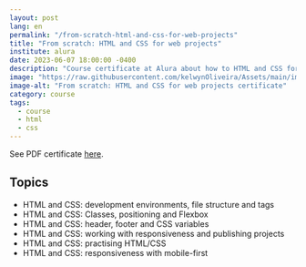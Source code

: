 ```yaml
---
layout: post
lang: en
permalink: "/from-scratch-html-and-css-for-web-projects"
title: "From scratch: HTML and CSS for web projects"
institute: alura
date: 2023-06-07 18:00:00 -0400
description: "Course certificate at Alura about how to HTML and CSS for web projects."
image: "https://raw.githubusercontent.com/kelwynOliveira/Assets/main/img/certificates/intensive-courses/alura/degrees/front-end/from-scratch-html-and-css-for-web-projects/front-en.jpg"
image-alt: "From scratch: HTML and CSS for web projects certificate"
category: course
tags:
  - course
  - html
  - css
---
```


See PDF certificate <a href="https://docs.google.com/viewer?url=https://raw.githubusercontent.com/kelwynOliveira/Assets/main/PDF/certificates/intensive-courses/{{page.institute}}{{page.permalink}}.pdf" target="_blank">here</a>.

## Topics

- HTML and CSS: development environments, file structure and tags
- HTML and CSS: Classes, positioning and Flexbox
- HTML and CSS: header, footer and CSS variables
- HTML and CSS: working with responsiveness and publishing projects
- HTML and CSS: practising HTML/CSS
- HTML and CSS: responsiveness with mobile-first
